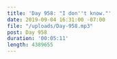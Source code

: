```yaml
---
title: 'Day 958: "I don''t know."'
date: 2019-09-04 16:31:00 -07:00
file: "/uploads/Day-958.mp3"
post: Day 958
duration: '00:05:11'
length: 4389655
---
```


